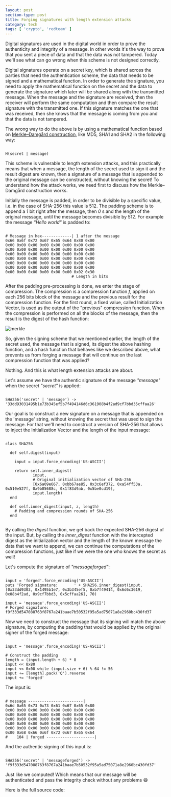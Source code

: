 ```yaml
---
layout: post
section-type: post
title: Forging signatures with length extension attacks
category: tech
tags: [ 'crypto', 'redteam' ]
---
```

Digital signatures are used in the digital world in order to prove the authenticity and integrity of a message.
In other words it's the way to prove that you sent a piece of data and that the data was not tampered.
Today we'll see what can go wrong when this scheme is not designed correctly.

Digital signatures operate on a secret key, which is shared across the parties that need the authentication scheme, the data that needs to be signed and a mathematical function.
In order to generate the signature, you need to apply the mathematical function on the secret and the data to generate the signature which later will be shared along with the transmitted message.
When the message and the signature are received, then the receiver will perform the same computation and then compare the result signature with the transmitted one.
If this signature matches the one that was received, then she knows that the message is coming from you and that the data is not tampered.

The wrong way to do the above is by using a mathematical function based on [Merkle–Damgård construction](https://en.wikipedia.org/wiki/Merkle%E2%80%93Damg%C3%A5rd_construction), like MD5, SHA1 and SHA2 in the following way:

<pre><code data-trim class="bash">
H(secret | message)
</code></pre>

This scheme is vulnerable to length extension attacks, and this practically means that when a message, the length of the secret used to sign it and the result digest are known, then a signature of a message that is appended to the original message can be constructed, without knowing the secret!
To understand how the attack works, we need first to discuss how the Merkle–Damgård construction works.

Initially the message is padded, in order to be divisible by a specific value, i.e. in the case of SHA-256 this value is 512.
The padding scheme is to append a *1* bit right after the message, then *0* s and the length of the original message, until the message becomes divisible by 512.
For example the message *"Hello world"* is padded to:

<pre><code data-trim class="bash">
# Message in hex-------------| 1 after the message
0x66 0x6f 0x72 0x67 0x65 0x64 0x80 0x00
0x00 0x00 0x00 0x00 0x00 0x00 0x00 0x00
0x00 0x00 0x00 0x00 0x00 0x00 0x00 0x00
0x00 0x00 0x00 0x00 0x00 0x00 0x00 0x00
0x00 0x00 0x00 0x00 0x00 0x00 0x00 0x00
0x00 0x00 0x00 0x00 0x00 0x00 0x00 0x00
0x00 0x00 0x00 0x00 0x00 0x00 0x00 0x00
0x00 0x00 0x00 0x00 0x00 0x00 0x02 0x30
                             # Length in bits
</code></pre>

After the padding pre-processing is done, we enter the stage of compression.
The compression is a compression function *f*, applied on each 256 bits block of the message and the previous result for the compression function.
For the first round, a fixed value, called Initialization Vector, is used as the output of the "previous" compression function.
When the compression is performed on all the blocks of the message, then the result is the digest of the hash function:

![merkle](https://upload.wikimedia.org/wikipedia/commons/thumb/e/ed/Merkle-Damgard_hash_big.svg/800px-Merkle-Damgard_hash_big.svg.png)

So, given the signing scheme that we mentioned earlier, the length of the secret used, the message that is signed, its digest the above hashing function, and a hash function that behaves like we described above, what prevents us from forging a message that will continue on the last compression function that was applied?

Nothing. And this is what length extension attacks are about.

Let's assume we have the authentic signature of the message *"message"* when the secret *"secret"* is applied:

<pre><code data-trim class="bash">
SHA256('secret' | 'message') -> '33dd93031495b1e73b345ef5b7f494146d6c361908b4f2ad9cf7bbd35cffaa26'
</code></pre>

Our goal is to construct a new signature on a message that is appended on the 'message' string, without knowing the secret that was used to sign the message.
For that we'll need to construct a version of SHA-256 that allows to inject the Initialization Vector and the length of the input message:

<pre><code data-trim class="ruby">
class SHA256

  def self.digest(input)

    input = input.force_encoding('US-ASCII')

    return self.inner_digest(
            input,
            # Original initialization vector of SHA-256
            [0x6a09e667, 0xbb67ae85, 0x3c6ef372, 0xa54ff53a, 0x510e527f, 0x9b05688c, 0x1f83d9ab, 0x5be0cd19],
            input.length)
  end

  def self.inner_digest(input, z, length)
    # Padding and compression rounds of SHA-256
  end

</code></pre>

By calling the *digest* function, we get back the expected SHA-256 digest of the input.
But, by calling the *inner_digest* function with the intercepted digest as the initialization vector and the length of the known message the data that we want to append, we can continue the computations of the compression functions, just like if we were the one who knows the secret as well!

Let's compute the signature of *"messageforged"*:

<pre><code data-trim class="ruby">
input = 'forged'.force_encoding('US-ASCII')
puts 'Forged signature:       ' + SHA256.inner_digest(input, [0x33dd9303, 0x1495b1e7, 0x3b345ef5, 0xb7f49414, 0x6d6c3619, 0x08b4f2ad, 0x9cf7bbd3, 0x5cffaa26], 70)

input = 'message'.force_encoding('US-ASCII')
# Forged signature:       f9f333d547088763f8767a241baae7b50532f95a5ad75071a8e2960bc430fd37
</code></pre>

Now we need to construct the message that its signing will match the above signature, by computing the padding that would be applied by the original signer of the forged message:

<pre><code data-trim class="ruby">
input = 'message'.force_encoding('US-ASCII')

# Construct the padding
length = (input.length + 6) * 8
input << 0x80
input << 0x00 while (input.size + 6) % 64 != 56
input += [length].pack('Q').reverse
input += 'forged'
</code></pre>

The input is:

<pre><code data-trim class="bash">
# message ------------------------|
0x6d 0x65 0x73 0x73 0x61 0x67 0x65 0x80
0x00 0x00 0x00 0x00 0x00 0x00 0x00 0x00
0x00 0x00 0x00 0x00 0x00 0x00 0x00 0x00
0x00 0x00 0x00 0x00 0x00 0x00 0x00 0x00
0x00 0x00 0x00 0x00 0x00 0x00 0x00 0x00
0x00 0x00 0x00 0x00 0x00 0x00 0x00 0x00
0x00 0x68 0x66 0x6f 0x72 0x67 0x65 0x64
#    104 | forged ---------------------|  
</code></pre>

And the authentic signing of this input is:

<pre><code data-trim class="bash">
SHA256('secret' | 'messageforged') -> 'f9f333d547088763f8767a241baae7b50532f95a5ad75071a8e2960bc430fd37'
</code></pre>

Just like we computed! Which means that our message will be authenticated and pass the integrity check without any problems :smile:

Here is the full source code:

<script src="https://gist.github.com/PanosSakkos/58fda8b16f12a4b52790b0011322d4c9.js"></script>
